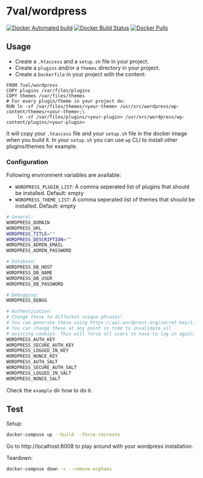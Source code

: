# 7val/wordpress

[![Docker Automated build](https://img.shields.io/docker/automated/7val/wordpress.svg)](https://hub.docker.com/r/7val/wordpress)
[![Docker Build Status](https://img.shields.io/docker/build/7val/wordpress.svg)](https://hub.docker.com/r/7val/wordpress/builds/)
[![Docker Pulls](https://img.shields.io/docker/pulls/7val/wordpress.svg)](https://hub.docker.com/r/7val/wordpress/)


## Usage

* Create a `.htaccess` and a `setup.sh` file in your project.
* Create a `plugins` and/or a `themes` directory in your project.
* Create a `Dockerfile` in your project with the content:

```
FROM 7val/wordpress
COPY plugins /var/files/plugins
COPY themes /var/files/themes
# For every plugin/theme in your project do:
RUN ln -sf /var/files/themes/<your-theme> /usr/src/wordpress/wp-content/themes/<your-theme>;\
    ln -sf /var/files/plugins/<your-plugin> /usr/src/wordpress/wp-content/plugins/<your-plugin>
```

It will copy your `.htaccess` file and your `setup.sh` file in the docker image
when you build it. In your `setup.sh` you can use `wp` CLI to install other plugins/themes for example.

### Configuration

Following environment variables are available:

* `WORDPRESS_PLUGIN_LIST`: A comma seperated list of plugins that should be
  installed. Default: empty
* `WORDPRESS_THEME_LIST`: A comma seperated list of themes that should be
  installed. Default: empty

```bash
# General:
WORDPRESS_DOMAIN
WORDPRESS_URL
WORDPRESS_TITLE=""
WORDPRESS_DESCRIPTION=""
WORDPRESS_ADMIN_EMAIL
WORDPRESS_ADMIN_PASSWORD

# Database:
WORDPRESS_DB_HOST
WORDPRESS_DB_NAME
WORDPRESS_DB_USER
WORDPRESS_DB_PASSWORD

# Debugging:
WORDPRESS_DEBUG

# Authentication:
# Change these to different unique phrases!
# You can generate these using https://api.wordpress.org/secret-key/1.1/salt/
# You can change these at any point in time to invalidate all
# existing cookies. This will force all users to have to log in again.
WORDPRESS_AUTH_KEY
WORDPRESS_SECURE_AUTH_KEY
WORDPRESS_LOGGED_IN_KEY
WORDPRESS_NONCE_KEY
WORDPRESS_AUTH_SALT
WORDPRESS_SECURE_AUTH_SALT
WORDPRESS_LOGGED_IN_SALT
WORDPRESS_NONCE_SALT

```

Check the `example` dir how to do it.

## Test

Setup:
```bash
docker-compose up --build --force-recreate
```

Go to http://localhost:8008 to play around with your wordpress installation.

Teardown:
```bash
docker-compose down -v --remove-orphans
```
